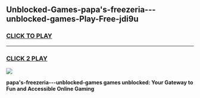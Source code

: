 
## Unblocked-Games-papa's-freezeria---unblocked-games-Play-Free-jdi9u
<h3>
<a href="https://premium76.site?title=papa's-freezeria---unblocked-games&ref=20M">CLICK TO PLAY</a></h3>
<hr>

<h3>
<a href="https://premium76.site?title=papa's-freezeria---unblocked-games&ref=20M">CLICK 2 PLAY</a>
  
</h3>

<a href="https://premium76.site?title=papa's-freezeria---unblocked-games&ref=19M"><img src="https://clearcache.store/games.png"></a>


**papa's-freezeria---unblocked-games games unblocked: Your Gateway to Fun and Accessible Online Gaming**

